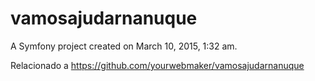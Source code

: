 vamosajudarnanuque
==================

A Symfony project created on March 10, 2015, 1:32 am.



Relacionado a https://github.com/yourwebmaker/vamosajudarnanuque
